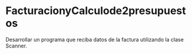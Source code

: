 # FacturacionyCalculode2presupuestos
Desarrollar un programa que reciba datos de la factura utilizando la clase Scanner.
